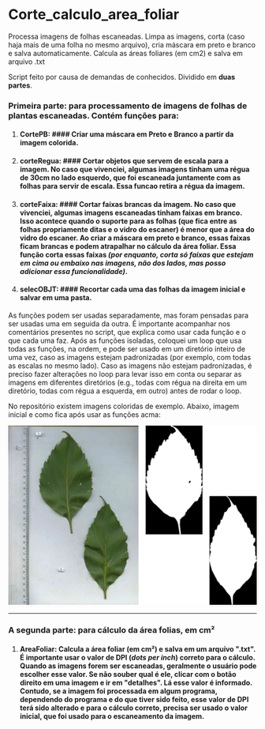 # Corte_calculo_area_foliar
Processa imagens de folhas escaneadas. Limpa as imagens, corta (caso haja mais de uma folha no mesmo arquivo), cria máscara em preto e branco e salva automaticamente. Calcula as áreas foliares (em cm2) e salva em arquivo .txt

Script feito por causa de demandas de conhecidos. Dividido em **duas partes**.

### Primeira parte: para processamento de imagens de folhas de plantas escaneadas. Contém funções para:

1. #### **CortePB**: ####  Criar uma máscara em Preto e Branco a partir da imagem colorida.
2. #### **corteRegua**: #### Cortar objetos que servem de escala para a imagem. No caso que vivenciei, algumas imagens tinham uma régua de 30cm no lado esquerdo, que foi escaneada juntamente com as folhas para servir de escala. Essa funcao retira a régua da imagem.
3. #### **corteFaixa**: #### Cortar faixas brancas da imagem. No caso que vivenciei, algumas imagens escaneadas tinham faixas em branco. Isso acontece quando o suporte para as folhas (que fica entre as folhas propriamente ditas e o vidro do escaner) é menor que a área do vidro do escaner. Ao criar a máscara em preto e branco, essas faixas ficam brancas e podem atrapalhar no cálculo da área foliar. Essa função corta essas faixas *(por enquanto, corta só faixas que estejam em cima ou embaixo nas imagens, não dos lados, mas posso adicionar essa funcionalidade)*.
4. #### **selecOBJT**: #### Recortar cada uma das folhas da imagem inicial e salvar em uma pasta.

As funções podem ser usadas separadamente, mas foram pensadas para ser usadas uma em seguida da outra. É importante acompanhar nos comentários presentes no script, que explica como usar cada função e o que cada uma faz.
Após as funções isoladas, coloquei um loop que usa todas as funções, na ordem, e pode ser usado em um diretório inteiro de uma vez, caso as imagens estejam padronizadas (por exemplo, com todas as escalas no mesmo lado). Caso as imagens não estejam padronizadas, é preciso fazer alterações no loop para levar isso em conta ou separar as imagens em diferentes diretórios (e.g., todas com régua na direita em um diretório, todas com régua a esquerda, em outro) antes de rodar o loop.

No repositório existem imagens coloridas de exemplo. Abaixo, imagem inicial e como fica após usar as funções acma:

![My Image](Exemplo.png)

---

### A segunda parte: para cálculo da área folias, em cm²

1. #### **AreaFoliar**: Calcula a área foliar (em cm²) e salva em um arquivo ".txt". É **importante** usar o valor de **DPI** (*dots per inch*) correto para o cálculo. Quando as imagens forem ser escaneadas, geralmente o usuário pode escolher esse valor. Se não souber qual é ele, clicar com o botão direito em uma imagem e ir em "detalhes". Lá esse valor é informado. **Contudo**, se a imagem foi processada em algum programa, dependendo do programa e do que tiver sido feito, esse valor de DPI terá sido alterado e para o cálculo correto, precisa ser usado o valor **inicial**, que foi usado para o escaneamento da imagem.
